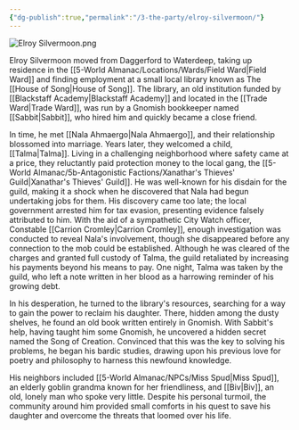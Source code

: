 ```yaml
---
{"dg-publish":true,"permalink":"/3-the-party/elroy-silvermoon/"}
---
```





![Elroy Silvermoon.png](/img/user/z_Assets/PCs/Elroy%20Silvermoon.png)

Elroy Silvermoon moved from Daggerford to Waterdeep, taking up residence in the [[5-World Almanac/Locations/Wards/Field Ward\|Field Ward]] and finding employment at a small local library known as The [[House of Song\|House of Song]]. The library, an old institution funded by [[Blackstaff Academy\|Blackstaff Academy]] and located in the [[Trade Ward\|Trade Ward]], was run by a Gnomish bookkeeper named [[Sabbit\|Sabbit]], who hired him and quickly became a close friend.

In time, he met [[Nala Ahmaergo\|Nala Ahmaergo]], and their relationship blossomed into marriage. Years later, they welcomed a child, [[Talma\|Talma]]. Living in a challenging neighborhood where safety came at a price, they reluctantly paid protection money to the local gang, the [[5-World Almanac/5b-Antagonistic Factions/Xanathar's Thieves' Guild\|Xanathar's Thieves' Guild]]. He was well-known for his disdain for the guild, making it a shock when he discovered that Nala had begun undertaking jobs for them. His discovery came too late; the local government arrested him for tax evasion, presenting evidence falsely attributed to him. With the aid of a sympathetic City Watch officer, Constable [[Carrion Cromley\|Carrion Cromley]], enough investigation was conducted to reveal Nala's involvement, though she disappeared before any connection to the mob could be established. Although he was cleared of the charges and granted full custody of Talma, the guild retaliated by increasing his payments beyond his means to pay. One night, Talma was taken by the guild, who left a note written in her blood as a harrowing reminder of his growing debt.

In his desperation, he turned to the library's resources, searching for a way to gain the power to reclaim his daughter. There, hidden among the dusty shelves, he found an old book written entirely in Gnomish. With Sabbit's help, having taught him some Gnomish, he uncovered a hidden secret named the Song of Creation. Convinced that this was the key to solving his problems, he began his bardic studies, drawing upon his previous love for poetry and philosophy to harness this newfound knowledge.

His neighbors included [[5-World Almanac/NPCs/Miss Spud\|Miss Spud]], an elderly goblin grandma known for her friendliness, and [[Biv\|Biv]], an old, lonely man who spoke very little. Despite his personal turmoil, the community around him provided small comforts in his quest to save his daughter and overcome the threats that loomed over his life.

 
